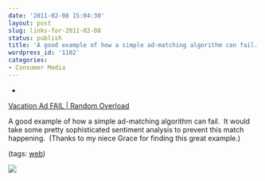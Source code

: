 ```yaml
---
date: '2011-02-08 15:04:30'
layout: post
slug: links-for-2011-02-08
status: publish
title: 'A good example of how a simple ad-matching algorithm can fail. '
wordpress_id: '1102'
categories:
- Consumer Media
---
```


  * 
                

[Vacation Ad FAIL | Random Overload](http://randomoverload.com/vacation-ad-fail)


                

A good example of how a simple ad-matching algorithm can fail.  It would take some pretty sophisticated sentiment analysis to prevent this match happening.  (Thanks to my niece Grace for finding this great example.)


                

(tags: [web](http://www.delicious.com/eob/web))


            

[![](http://randomoverload.com/wp-content/uploads/2011/02/00311d3224d82e70.jpg.jpg)](http://randomoverload.com/vacation-ad-fail)
